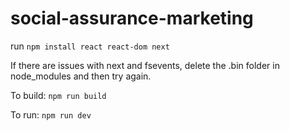# social-assurance-marketing

run `npm install react react-dom next`

If there are issues with next and fsevents, delete the .bin folder in node_modules and then try again.

To build: `npm run build`

To run: `npm run dev`
